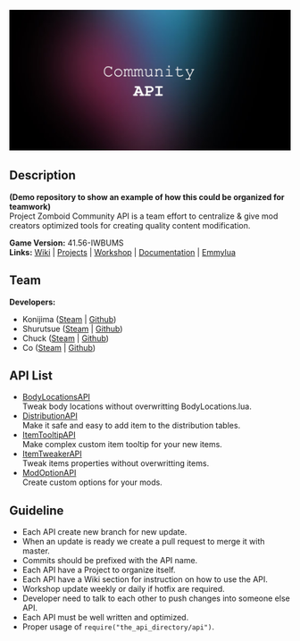 ![Banner](https://github.com/Konijima/PZ-Community-API/blob/master/banner.png?raw=true)
  
## Description
**(Demo repository to show an example of how this could be organized for teamwork)**  
Project Zomboid Community API is a team effort to centralize & give mod creators optimized tools for creating quality content modification.  
  
**Game Version:** 41.56-IWBUMS  
**Links:** [Wiki](https://github.com/Konijima/PZ-Community-API/wiki) | [Projects](https://github.com/Konijima/PZ-Community-API/projects) | [Workshop](https://github.com/Konijima/PZ-Community-API) | [Documentation](https://quarantin.github.io/zomboid-javadoc/41.56/) | [Emmylua](https://emmylua.github.io/)
  
## Team
**Developers:** 
- Konijima ([Steam](https://steamcommunity.com/id/konijima/myworkshopfiles/?appid=108600) | [Github](https://github.com/Konijima))  
- Shurutsue ([Steam](https://steamcommunity.com/id/Shurutsue/myworkshopfiles/?appid=108600) | [Github](https://github.com/Shurutsue))  
- Chuck ([Steam](https://steamcommunity.com/id/Chuckleberry_Finn/myworkshopfiles/?appid=108600) | [Github](https://github.com/ChuckTheSheep))  
- Co ([Steam](https://steamcommunity.com/profiles/76561198056536755/myworkshopfiles/?appid=108600) | [Github](https://github.com/quarantin))  
  
## API List
- [BodyLocationsAPI](https://github.com/Konijima/PZ-Community-API/tree/master/media/lua/client/BodyLocationsAPI)  
Tweak body locations without overwritting BodyLocations.lua.  
- [DistributionAPI](https://github.com/Konijima/PZ-Community-API/tree/master/media/lua/server/DistributionAPI)  
Make it safe and easy to add item to the distribution tables.  
- [ItemTooltipAPI](https://github.com/Konijima/PZ-Community-API/tree/master/media/lua/client/ItemTooltipAPI)  
Make complex custom item tooltip for your new items.  
- [ItemTweakerAPI](https://github.com/Konijima/PZ-Community-API/tree/master/media/lua/client/ItemTweakerAPI)  
Tweak items properties without overwritting items.  
- [ModOptionAPI](https://github.com/Konijima/PZ-Community-API/tree/master/media/lua/client/ModOptionAPI)  
Create custom options for your mods.  

## Guideline
- Each API create new branch for new update.
- When an update is ready we create a pull request to merge it with master.
- Commits should be prefixed with the API name.
- Each API have a Project to organize itself.
- Each API have a Wiki section for instruction on how to use the API.
- Workshop update weekly or daily if hotfix are required.
- Developer need to talk to each other to push changes into someone else API.
- Each API must be well written and optimized.
- Proper usage of `require("the_api_directory/api")`.
  
